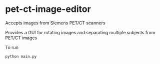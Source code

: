 # pet-ct-image-editor

Accepts images from Siemens PET/CT scanners

Provides a GUI for rotating images and separating multiple subjects from PET/CT images

To run
```
python main.py
```
